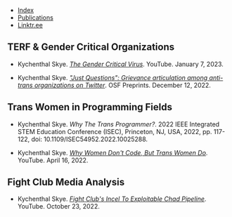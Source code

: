 - [Index](/)
- [Publications](/publications)
- [Linktr.ee](https://www.linktr.ee/skymocha)

## TERF & Gender Critical Organizations

- Kychenthal Skye. _[The Gender Critical Virus](https://www.youtube.com/@skymochi64)_. YouTube. January 7, 2023.

- Kychenthal Skye. _["Just Questions": Grievance articulation among anti-trans organizations on Twitter](https://osf.io/dkyqs)_. OSF Preprints. December 12, 2022.

## Trans Women in Programming Fields

- Kychenthal Skye. _Why The Trans Programmer?_. 2022 IEEE Integrated STEM Education Conference (ISEC), Princeton, NJ, USA, 2022, pp. 117-122, doi: 10.1109/ISEC54952.2022.10025288.

- Kychenthal Skye. _[Why Women Don't Code, But Trans Women Do](https://www.youtube.com/@skymochi64)_. YouTube. April 16, 2022.

## Fight Club Media Analysis

- Kychenthal Skye. _[Fight Club's Incel To Exploitable Chad Pipeline](https://skymocha.github.io/Fight_Club’s_Incel_To_Exploitable_Chad_Pipeline_Skye_Kychenthal.pdf)_. YouTube. October 23, 2022.